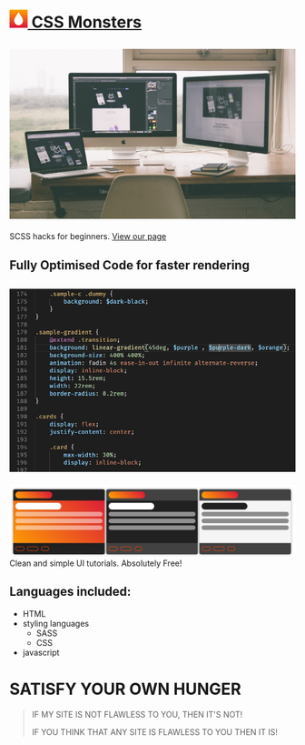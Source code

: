 
# [<img src="./logo.svg" height="32px"> CSS Monsters](https://electrolyte-orb.github.io/cssmonsters/)
![Thumbnail](./thumb.jpg)
---
SCSS hacks for beginners.
[View our page](https://electrolyte-orb.github.io/cssmonsters/)

## Fully Optimised Code for faster rendering

![](/images/screenshot.jpg)
---
![](/images/ui.jpg)
Clean and simple UI tutorials. Absolutely Free! 

## Languages included:
* HTML
* styling languages
    * SASS
    * CSS
* javascript

# SATISFY YOUR OWN HUNGER
> IF MY SITE IS NOT FLAWLESS TO YOU, THEN IT'S NOT!
>
> IF YOU THINK THAT ANY SITE IS FLAWLESS TO YOU THEN IT IS!

